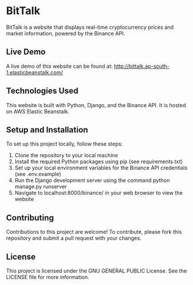 # BitTalk
BitTalk is a website that displays real-time cryptocurrency prices and market information, powered by the Binance API.

## Live Demo
A live demo of this website can be found at: http://bittalk.ap-south-1.elasticbeanstalk.com/

## Technologies Used
This website is built with Python, Django, and the Binance API. It is hosted on AWS Elastic Beanstalk.

## Setup and Installation
To set up this project locally, follow these steps:

1. Clone the repository to your local machine
2. Install the required Python packages using pip (see requirements.txt)
3. Set up your local environment variables for the Binance API credentials (see .env.example)
4. Run the Django development server using the command python manage.py runserver
5. Navigate to localhost:8000/binance/ in your web browser to view the website

## Contributing
Contributions to this project are welcome! To contribute, please fork this repository and submit a pull request with your changes.

## License
This project is licensed under the GNU GENERAL PUBLIC License. See the LICENSE file for more information.
